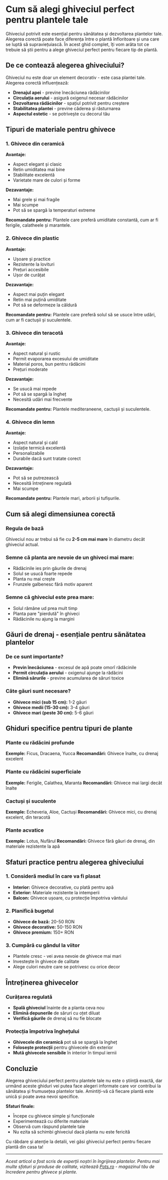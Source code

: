 # Cum să alegi ghiveciul perfect pentru plantele tale

Ghiveciul potrivit este esențial pentru sănătatea și dezvoltarea plantelor tale. Alegerea corectă poate face diferența între o plantă înfloritoare și una care se luptă să supraviețuiască. În acest ghid complet, îți vom arăta tot ce trebuie să știi pentru a alege ghiveciul perfect pentru fiecare tip de plantă.

## De ce contează alegerea ghiveciului?

Ghiveciul nu este doar un element decorativ - este casa plantei tale. Alegerea corectă influențează:

- **Drenajul apei** - previne înecăciunea rădăcinilor
- **Circulația aerului** - asigură oxigenul necesar rădăcinilor
- **Dezvoltarea rădăcinilor** - spațiul potrivit pentru creștere
- **Stabilitatea plantei** - previne căderea și răsturnarea
- **Aspectul estetic** - se potrivește cu decorul tău

## Tipuri de materiale pentru ghivece

### 1. Ghivece din ceramică

**Avantaje:**
- Aspect elegant și clasic
- Retin umiditatea mai bine
- Stabilitate excelentă
- Varietate mare de culori și forme

**Dezavantaje:**
- Mai grele și mai fragile
- Mai scumpe
- Pot să se spargă la temperaturi extreme

**Recomandate pentru:** Plantele care preferă umiditate constantă, cum ar fi ferigile, calatheele și marantele.

### 2. Ghivece din plastic

**Avantaje:**
- Ușoare și practice
- Rezistente la lovituri
- Prețuri accesibile
- Ușor de curățat

**Dezavantaje:**
- Aspect mai puțin elegant
- Retin mai puțină umiditate
- Pot să se deformeze la căldură

**Recomandate pentru:** Plantele care preferă solul să se usuce între udări, cum ar fi cactușii și suculentele.

### 3. Ghivece din teracotă

**Avantaje:**
- Aspect natural și rustic
- Permit evaporarea excesului de umiditate
- Material poros, bun pentru rădăcini
- Prețuri moderate

**Dezavantaje:**
- Se usucă mai repede
- Pot să se spargă la îngheț
- Necesită udări mai frecvente

**Recomandate pentru:** Plantele mediteraneene, cactușii și suculentele.

### 4. Ghivece din lemn

**Avantaje:**
- Aspect natural și cald
- Izolație termică excelentă
- Personalizabile
- Durabile dacă sunt tratate corect

**Dezavantaje:**
- Pot să se putrezească
- Necesită întreținere regulată
- Mai scumpe

**Recomandate pentru:** Plantele mari, arborii și tufișurile.

## Cum să alegi dimensiunea corectă

### Regula de bază
Ghiveciul nou ar trebui să fie cu **2-5 cm mai mare** în diametru decât ghiveciul actual.

### Semne că planta are nevoie de un ghiveci mai mare:
- Rădăcinile ies prin găurile de drenaj
- Solul se usucă foarte repede
- Planta nu mai crește
- Frunzele galbenesc fără motiv aparent

### Semne că ghiveciul este prea mare:
- Solul rămâne ud prea mult timp
- Planta pare "pierdută" în ghiveci
- Rădăcinile nu ajung la margini

## Găuri de drenaj - esențiale pentru sănătatea plantelor

### De ce sunt importante?
- **Previn înecăciunea** - excesul de apă poate omorî rădăcinile
- **Permit circulația aerului** - oxigenul ajunge la rădăcini
- **Elimină sărurile** - previne acumularea de săruri toxice

### Câte găuri sunt necesare?
- **Ghivece mici (sub 15 cm):** 1-2 găuri
- **Ghivece medii (15-30 cm):** 3-4 găuri  
- **Ghivece mari (peste 30 cm):** 5-6 găuri

## Ghiduri specifice pentru tipuri de plante

### Plante cu rădăcini profunde
**Exemple:** Ficus, Dracaena, Yucca
**Recomandări:** Ghivece înalte, cu drenaj excelent

### Plante cu rădăcini superficiale
**Exemple:** Ferigile, Calathea, Maranta
**Recomandări:** Ghivece mai largi decât înalte

### Cactuși și suculente
**Exemple:** Echeveria, Aloe, Cactuși
**Recomandări:** Ghivece mici, cu drenaj excelent, din teracotă

### Plante acvatice
**Exemple:** Lotus, Nufărul
**Recomandări:** Ghivece fără găuri de drenaj, din materiale rezistente la apă

## Sfaturi practice pentru alegerea ghiveciului

### 1. Consideră mediul în care va fi plasat
- **Interior:** Ghivece decorative, cu plată pentru apă
- **Exterior:** Materiale rezistente la intemperii
- **Balcon:** Ghivece ușoare, cu protecție împotriva vântului

### 2. Planifică bugetul
- **Ghivece de bază:** 20-50 RON
- **Ghivece decorative:** 50-150 RON
- **Ghivece premium:** 150+ RON

### 3. Cumpără cu gândul la viitor
- Plantele cresc - vei avea nevoie de ghivece mai mari
- Investește în ghivece de calitate
- Alege culori neutre care se potrivesc cu orice decor

## Întreținerea ghivecelor

### Curățarea regulată
- **Spală ghiveciul** înainte de a planta ceva nou
- **Elimină depunerile** de săruri cu oțet diluat
- **Verifică găurile** de drenaj să nu fie blocate

### Protecția împotriva înghețului
- **Ghivecele din ceramică** pot să se spargă la îngheț
- **Folosește protecții** pentru ghivecele din exterior
- **Mută ghivecele sensibile** în interior în timpul iernii

## Concluzie

Alegerea ghiveciului perfect pentru plantele tale nu este o știință exactă, dar urmând aceste ghiduri vei putea face alegeri informate care vor contribui la sănătatea și frumusețea plantelor tale. Amintiți-vă că fiecare plantă este unică și poate avea nevoi specifice.

**Sfaturi finale:**
- Începe cu ghivece simple și funcționale
- Experimentează cu diferite materiale
- Observă cum răspund plantele tale
- Nu ezita să schimbi ghiveciul dacă planta nu este fericită

Cu răbdare și atenție la detalii, vei găsi ghiveciul perfect pentru fiecare plantă din casa ta!

---

*Acest articol a fost scris de experții noștri în îngrijirea plantelor. Pentru mai multe sfaturi și produse de calitate, vizitează [Pots.ro](https://pots.ro) - magazinul tău de încredere pentru ghivece și plante.*
